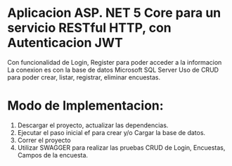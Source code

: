 # Aplicacion ASP. NET 5 Core para un servicio RESTful HTTP, con Autenticacion JWT
Con funcionalidad de Login, Register para poder acceder a la informacion
La conexion es con la base de datos Microsoft SQL Server
Uso de CRUD para poder crear, listar, registrar, eliminar encuestas.

# Modo de Implementacion:
1.   Descargar el proyecto, actualizar las dependencias.
2.   Ejecutar el paso inicial ef para crear y/o Cargar la base de datos.
3.   Correr el proyecto
4.   Utilizar SWAGGER para realizar las pruebas CRUD de Login, Encuestas, Campos de la encuesta.


